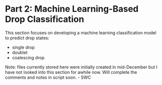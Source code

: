 # Part 2: Machine Learning-Based Drop Classification

This section focuses on developing a machine learning classification model to predict drop states: 
* single drop 
* doublet 
* coalescing drop


Note: files currently stored here were initially created in mid-December but I have not looked into this section for awhile now. Will complete the comments and notes in script soon. - SWC
